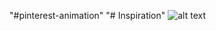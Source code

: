 "#pinterest-animation" 
"# Inspiration" 
![alt text](https://raw.githubusercontent.com/username/projectname/branch/path/to/img.png)
